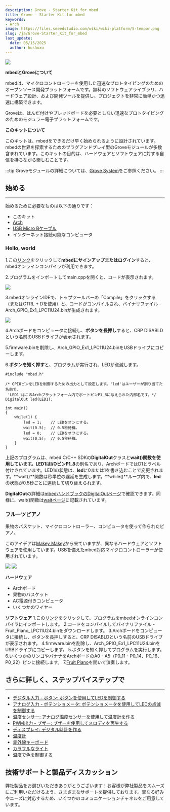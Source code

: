 ```yaml
---
description: Grove - Starter Kit for mbed
title: Grove - Starter Kit for mbed
keywords:
- Arch
image: https://files.seeedstudio.com/wiki/wiki-platform/S-tempor.png
slug: /ja/Grove-Starter_Kit_for_mbed
last_update:
  date: 05/15/2025
  author: hushuxu
---
```



![](https://files.seeedstudio.com/wiki/Grove-Starter_Kit_for_mbed/img/Grove%20Starter%20Kit%20for%20mbed%201.jpg)

**mbedとGroveについて**

mbedは、マイクロコントローラーを使用した迅速なプロトタイピングのためのオープンソース開発プラットフォームです。無料のソフトウェアライブラリ、ハードウェア設計、および開発ツールを提供し、プロジェクトを非常に簡単かつ迅速に構築できます。

Groveは、はんだ付けやブレッドボードを必要としない迅速なプロトタイピングのためのモジュラー電子プラットフォームです。

**このキットについて**

このキットは、mbedをできるだけ早く始められるように設計されています。mbedの世界を探索するためのプラグアンドプレイ型のGroveモジュールが多数含まれています。このキットの目的は、ハードウェアとソフトウェアに対する自信を持ちながら楽しむことです。

:::tip
    Groveモジュールの詳細については、[Grove System](https://wiki.seeedstudio.com/ja/Grove_System/)をご参照ください。
:::
## 始める
---
始めるために必要なものは以下の通りです：
- このキット
- [Arch](https://www.seeedstudio.com/Arch-p-1561.html)
- [USB Micro Bケーブル](https://www.seeedstudio.com/Micro-USB-Cable-48cm-p-1475.html)
- インターネット接続可能なコンピュータ

### Hello, world

1.この[リンク](https://developer.mbed.org/accounts/login/?next=%2Fcompiler%2F#import:https://mbed.org/users/viswesr/code/Arch_GPIO_Ex1;platform:Seeeduino-Arch)をクリックして**mbedにサインアップまたはログイン**すると、mbedオンラインコンパイラが利用できます。

2.プログラムをインポートしてmain.cppを開くと、コードが表示されます。

![](https://files.seeedstudio.com/wiki/Grove-Starter_Kit_for_mbed/img/Import_arch_gpio_ex1.png)

3.mbedオンラインIDEで、トップツールバーの「Compile」をクリックする（またはCTRL + Dを使用）と、コードがコンパイルされ、バイナリファイル - Arch_GPIO_Ex1_LPC11U24.binが生成されます。

![](https://files.seeedstudio.com/wiki/Grove-Starter_Kit_for_mbed/img/Compile_mbed_program.png)

4.Archボードをコンピュータに接続し、**ボタンを長押し**すると、CRP DISABLDという名前のUSBドライブが表示されます。

5.firmware.binを削除し、Arch_GPIO_Ex1_LPC11U24.binをUSBドライブにコピーします。

6.**ボタンを短く押す**と、プログラムが実行され、LEDが点滅します。

```
#include "mbed.h"

/* GPIOピンをLEDを制御するための出力として設定します。'led'はユーザーが割り当てた名前で、
 'LED1'はこのArchプラットフォーム内でポートピンP1_8に与えられた内部名です。*/
DigitalOut led(LED1);

int main()
{
    while(1) {
        led = 1;    // LEDをオンにする。
        wait(0.5);  // 0.5秒待機。
        led = 0;    // LEDをオフにする。
        wait(0.5);  // 0.5秒待機。
    }
}
```

上記のプログラムは、mbed C/C++ SDKの**DigitalOut**クラスと**wait()**関数を使用しています。LED1はI/Oピン**P1_8**の別名であり、ArchボードではD1とラベル付けされています。LED1の状態は、**led**に0または1を書き込むことで変更されます。**wait()**関数は秒単位の遅延を生成します。**while()**ループ内で、**led**の状態が0.5秒ごとに連続して切り替えられます。

**DigitalOut**の詳細は[mbedハンドブックのDigitalOutページ](https://developer.mbed.org/handbook/DigitalOut)で確認できます。同様に、wait()関数は[waitページ](https://developer.mbed.org/handbook/Wait)に記載されています。

### フルーツピアノ

果物のバスケット、マイクロコントローラー、コンピュータを使って作られたピアノ。

このアイデアは[Makey Makey](http://makeymakey.com/)から来ていますが、異なるハードウェアとソフトウェアを使用しています。USBを備えたmbed対応マイクロコントローラーが使用されています。

![](https://files.seeedstudio.com/wiki/Grove-Starter_Kit_for_mbed/img/Piano.png)
![](https://files.seeedstudio.com/wiki/Grove-Starter_Kit_for_mbed/img/Fruit_Piano_Hardware.jpg)

**ハードウェア**
- Archボード
- 果物のバスケット
- AC電源付きコンピュータ
- いくつかのワイヤー

**ソフトウェア**
1.この[リンク](https://developer.mbed.org/accounts/login/?next=%2Fcompiler%2F#import:http://mbed.org/teams/Seeed/code/Fruit_Piano;platform:Seeeduino-Arch)をクリックして、プログラムをmbedオンラインコンパイラにインポートします。
2.コードをコンパイルしてバイナリファイル - Fruit_Piano_LPC11U24.binをダウンロードします。
3.Archボードをコンピュータに接続し、ボタンを長押しすると、CRP DISABLDという名前のUSBドライブが表示されます。
4.firmware.binを削除し、Arch_GPIO_Ex1_LPC11U24.binをUSBドライブにコピーします。
5.ボタンを短く押してプログラムを実行します。
6.いくつかのリンゴやバナナをArchボードのA0 - A5（P0_11 - P0_14、P0_16、P0_22）ピンに接続します。
7.[Fruit Piano](http://xiongyihui.github.io/piano/)を開いて演奏します。

## さらに詳しく、ステップバイステップで
---
- [デジタル入力 - ボタン: ボタンを使用してLEDを制御する](https://developer.mbed.org/teams/Seeed/wiki/Button)
- [アナログ入力 - ポテンショメータ: ポテンショメータを使用してLEDの点滅を制御する](https://developer.mbed.org/teams/Seeed/wiki/Potentiometer)
- [温度センサー: アナログ温度センサーを使用して温度計を作る](https://developer.mbed.org/teams/Seeed/wiki/Analog-Temperature-Sensor)
- [PWM出力 - ブザー: ブザーを使用してメロディを再生する](https://developer.mbed.org/teams/Seeed/wiki/Grove-Buzzer)
- [ディスプレイ: デジタル時計を作る](https://developer.mbed.org/teams/Seeed/wiki/Grove-4-Digit-Display)
- [温度計](https://developer.mbed.org/teams/Seeed/wiki/Thermometer)
- [赤外線キーボード](https://developer.mbed.org/teams/Seeed/wiki/Infrared-keybaord)
- [カラフルなライト](https://developer.mbed.org/teams/Seeed/wiki/Grove-Chainable-RGB-LED)
- [温度で色を制御する](https://developer.mbed.org/teams/Seeed/wiki/Temperature-Color)

## 技術サポートと製品ディスカッション

弊社製品をお選びいただきありがとうございます！お客様が弊社製品をスムーズにご利用いただけるよう、さまざまなサポートを提供しております。異なる好みやニーズに対応するため、いくつかのコミュニケーションチャネルをご用意しています。

<div class="button_tech_support_container">
<a href="https://forum.seeedstudio.com/" class="button_forum"></a> 
<a href="https://www.seeedstudio.com/contacts" class="button_email"></a>
</div>

<div class="button_tech_support_container">
<a href="https://discord.gg/eWkprNDMU7" class="button_discord"></a> 
<a href="https://github.com/Seeed-Studio/wiki-documents/discussions/69" class="button_discussion"></a>
</div>
